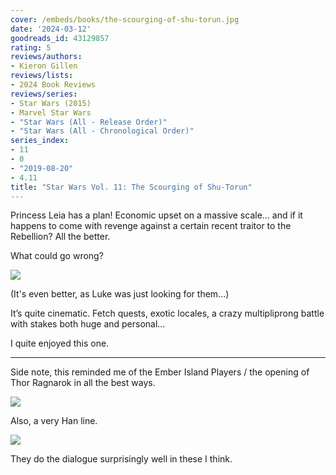 ```yaml
---
cover: /embeds/books/the-scourging-of-shu-torun.jpg
date: '2024-03-12'
goodreads_id: 43129857
rating: 5
reviews/authors:
- Kieron Gillen
reviews/lists:
- 2024 Book Reviews
reviews/series:
- Star Wars (2015)
- Marvel Star Wars
- "Star Wars (All - Release Order)"
- "Star Wars (All - Chronological Order)"
series_index:
- 11
- 0
- "2019-08-20"
- 4.11
title: "Star Wars Vol. 11: The Scourging of Shu-Torun"
---
```


Princess Leia has a plan! Economic upset on a massive scale... and if it happens to come with revenge against a certain recent traitor to the Rebellion? All the better.  

What could go wrong?

![](/embeds/books/attachments/star-wars-2015-v11-textbundle-7a366e.jpeg)

(It's even better, as Luke was just looking for them...)

It’s quite cinematic. Fetch quests, exotic locales, a crazy multipliprong battle with stakes both huge and personal…

I quite enjoyed this one. 

<!--more-->

- - - 

Side note, this reminded me of the Ember Island Players / the opening of Thor Ragnarok in all the best ways. 

![](/embeds/books/attachments/star-wars-2015-v11-textbundle-a0d965.jpeg)

Also, a very Han line. 

![](/embeds/books/attachments/star-wars-2015-v11-textbundle-c5b521.jpeg)

They do the dialogue surprisingly well in these I think. 
